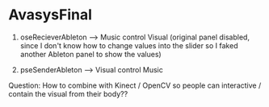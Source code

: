 AvasysFinal
===========
1. oseRecieverAbleton --> Music control Visual (original panel disabled,
since I don't know how to change values into the slider so I faked another Ableton panel to show the values)  

2. pseSenderAbleton --> Visual control Music 

Question:
How to combine with Kinect / OpenCV so people can interactive / contain the visual from their body??

